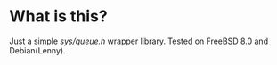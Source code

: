 What is this?
=============

Just a simple _sys/queue.h_ wrapper library. Tested on FreeBSD 8.0 and
Debian(Lenny).

